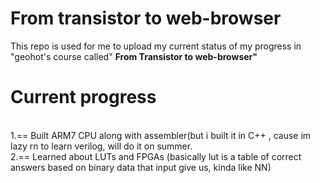 # From transistor to web-browser
This repo is used for me to upload my current status of my progress in "geohot's course called"
<b>From Transistor to web-browser"</b>

<h1>Current progress</h1>
<br>1.== Built ARM7 CPU along with assembler(but i built it in C++ , cause im lazy rn to learn verilog, will do it on summer.
<br>2.== Learned about LUTs and FPGAs (basically lut is a table of correct answers based on binary data that input give us, kinda like NN)

